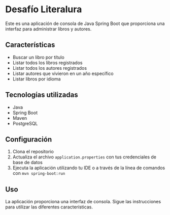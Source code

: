 # Desafío Literalura

Este es una aplicación de consola de Java Spring Boot que proporciona una interfaz para administrar libros y autores.

## Características

* Buscar un libro por título
* Listar todos los libros registrados
* Listar todos los autores registrados
* Listar autores que vivieron en un año específico
* Listar libros por idioma

## Tecnologías utilizadas

* Java
* Spring Boot
* Maven
* PostgreSQL

## Configuración

1. Clona el repositorio
2. Actualiza el archivo `application.properties` con tus credenciales de base de datos
3. Ejecuta la aplicación utilizando tu IDE o a través de la línea de comandos con `mvn spring-boot:run`

## Uso

La aplicación proporciona una interfaz de consola. Sigue las instrucciones para utilizar las diferentes características.

